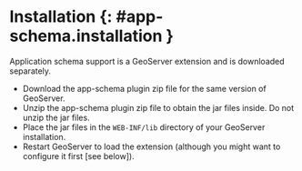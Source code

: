 # Installation {: #app-schema.installation }

Application schema support is a GeoServer extension and is downloaded separately.

-   Download the app-schema plugin zip file for the same version of GeoServer.
-   Unzip the app-schema plugin zip file to obtain the jar files inside. Do not unzip the jar files.
-   Place the jar files in the `WEB-INF/lib` directory of your GeoServer installation.
-   Restart GeoServer to load the extension (although you might want to configure it first [see below]).
